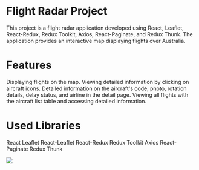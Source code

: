 # Flight Radar Project
This project is a flight radar application developed using React, Leaflet, React-Redux, Redux Toolkit, Axios, React-Paginate, and Redux Thunk. The application provides an interactive map displaying flights over Australia.

# Features
Displaying flights on the map.
Viewing detailed information by clicking on aircraft icons.
Detailed information on the aircraft's code, photo, rotation details, delay status, and airline in the detail page.
Viewing all flights with the aircraft list table and accessing detailed information.

# Used Libraries
React
Leaflet
React-Leaflet
React-Redux
Redux Toolkit
Axios
React-Paginate
Redux Thunk



<img src="./public/Vite + React - Google Chrome 2023-12-11 15-14-42 (online-video-cutter.com).gif"/>
